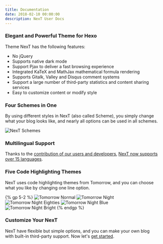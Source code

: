 ```yaml
---
title: Documentation
date: 2018-02-10 00:00:00
description: NexT User Docs
---
```


### Elegant and Powerful Theme for Hexo

Theme NexT has the following features:

* No jQuery
* Supports native dark mode
* Support Pjax to deliver a fast browsing experience
* Integrated KaTeX and MathJax mathematical formula rendering
* Supports Gitalk, Valley and Disqus comment systems
* Support a large number of third-party statistics and content sharing services
* Easy to customize content or modify style

### Four Schemes in One

By using different styles in NexT (also called Scheme), you simply change what your blog looks like, and nearly all options can be used in all schemes.

![NexT Schemes](https://user-images.githubusercontent.com/16272760/63487983-da41b080-c4df-11e9-951c-64883a8a5e9b.png)

### Multilingual Support

Thanks to the [contribution of our users and developers](https://github.com/theme-next/hexo-theme-next/pulls?utf8=%E2%9C%93&q=is%3Apr+label%3A%22%F0%9F%8C%8D+i18n%22+), [NexT now supports over 15 languages](/docs/getting-started/#Choosing-Language).

### Five Code Highlighting Themes

NexT uses code highlighting themes from Tomorrow, and you can choose what you like by changing one line option.

{% gp 5-2 %}
![Tomorrow Normal](/images/docs/tomorrow.png)
![Tomorrow Night](/images/docs/tomorrow-night.png)
![Tomorrow Night Eighties](/images/docs/tomorrow-night-eighties.png)
![Tomorrow Night Blue](/images/docs/tomorrow-night-blue.png)
![Tomorrow Night Bright](/images/docs/tomorrow-night-bright.png)
{% endgp %}

### Customize Your NexT

NexT have flexible but simple options, and you can make your own blog with built-in third-party support. Now let's [get started](/docs/getting-started/).

